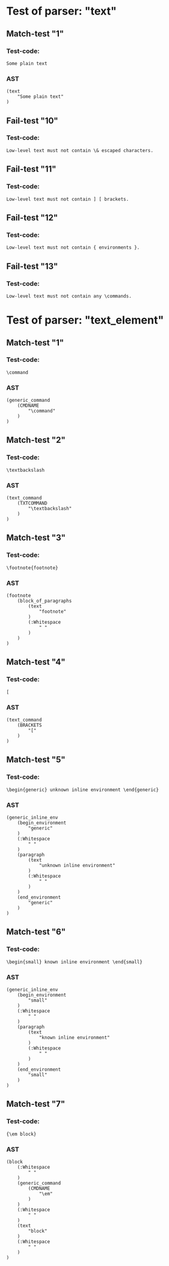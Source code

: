

Test of parser: "text"
======================


Match-test "1"
--------------

### Test-code:
    Some plain text

### AST
    (text
        "Some plain text"
    )

Fail-test "10"
--------------

### Test-code:
    Low-level text must not contain \& escaped characters.

Fail-test "11"
--------------

### Test-code:
    Low-level text must not contain ] [ brackets.

Fail-test "12"
--------------

### Test-code:
    Low-level text must not contain { environments }.

Fail-test "13"
--------------

### Test-code:
    Low-level text must not contain any \commands.


Test of parser: "text_element"
==============================


Match-test "1"
--------------

### Test-code:
    \command

### AST
    (generic_command
        (CMDNAME
            "\command"
        )
    )

Match-test "2"
--------------

### Test-code:
    \textbackslash

### AST
    (text_command
        (TXTCOMMAND
            "\textbackslash"
        )
    )

Match-test "3"
--------------

### Test-code:
    \footnote{footnote}

### AST
    (footnote
        (block_of_paragraphs
            (text
                "footnote"
            )
            (:Whitespace
                " "
            )
        )
    )

Match-test "4"
--------------

### Test-code:
    [

### AST
    (text_command
        (BRACKETS
            "["
        )
    )

Match-test "5"
--------------

### Test-code:
    \begin{generic} unknown inline environment \end{generic}

### AST
    (generic_inline_env
        (begin_environment
            "generic"
        )
        (:Whitespace
            " "
        )
        (paragraph
            (text
                "unknown inline environment"
            )
            (:Whitespace
                " "
            )
        )
        (end_environment
            "generic"
        )
    )

Match-test "6"
--------------

### Test-code:
    \begin{small} known inline environment \end{small}

### AST
    (generic_inline_env
        (begin_environment
            "small"
        )
        (:Whitespace
            " "
        )
        (paragraph
            (text
                "known inline environment"
            )
            (:Whitespace
                " "
            )
        )
        (end_environment
            "small"
        )
    )

Match-test "7"
--------------

### Test-code:
    {\em block}

### AST
    (block
        (:Whitespace
            " "
        )
        (generic_command
            (CMDNAME
                "\em"
            )
        )
        (:Whitespace
            " "
        )
        (text
            "block"
        )
        (:Whitespace
            " "
        )
    )